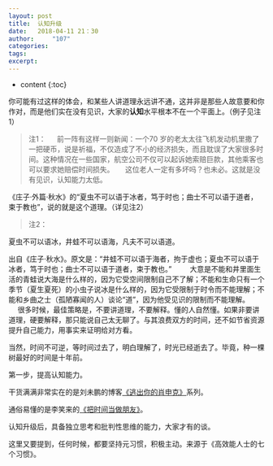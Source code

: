 ```yaml
---
layout: post
title:  认知升级
date:   2018-04-11 21：30
author:     "107"
categories:  
tags: 
excerpt:  
---
```

* content
{:toc}


你可能有过这样的体会，和某些人讲道理永远讲不通，这并非是那些人故意要和你作对，而是他们实在没有见识，大家的**认知**水平根本不在一个平面上。（例子见注1）

> 注1：
　
前一阵有这样一则新闻：一个70 岁的老太太往飞机发动机里撒了一把硬币，说是祈福，不仅造成了不小的经济损失，而且耽误了大家很多时间。这种情况在一些国家，航空公司不仅可以起诉她索赔巨款，其他乘客也可以要求她赔偿时间损失。
　
这位老人一定有多坏吗？也未必。这就是没有见识，认知能力太低。
　

《庄子·外篇·秋水》的“夏虫不可以语于冰者，笃于时也；曲士不可以语于道者，束于教也”，说的就是这个道理。（详见注2）

> 注2：

夏虫不可以语冰，井蛙不可以语海，凡夫不可以语道。

出自《庄子·秋水》。原文是：“井蛙不可以语于海者，拘于虚也；夏虫不可以语于冰者，笃于时也；曲士不可以语于道者，束于教也。”　
　
大意是不能和井里面生活的青蛙说大海是什么样的，因为它受空间限制自己不了解；不能和生命只有一个季节（夏生夏死）的小虫子说冰是什么样的，因为它受限制于时令而不能理解；不能和乡曲之士（孤陋寡闻的人）谈论“道”，因为他受见识的限制而不能理解。
　
很多时候，最佳策略是，不要讲道理，不要解释。懂的人自然懂。如果非要讲道理，硬要解释，那只能说自己太无聊了。与其浪费双方的时间，还不如节省资源提升自己能力，用事实来证明给对方看。

当然，时间不可逆，等时间过去了，明白理解了，时光已经逝去了。毕竟，种一棵树最好的时间是十年前。

第一步，提高认知能力。

干货满满非常实在的是刘未鹏的博客[《逃出你的肖申克》](http://mindhacks.cn/2009/01/18/escape-from-your-shawshank-part1/)系列。

通俗易懂的是李笑来的[《把时间当做朋友》](http://www.zhibimo.com/books/xiaolai/ba-shi-jian-dang-zuo-peng-you)。

认知升级后，具备独立思考和批判性思维的能力，大家才有的谈。

这里又要提到，任何时候，都要坚持元习惯，积极主动。来源于《高效能人士的七个习惯》。




　

　
　
　
